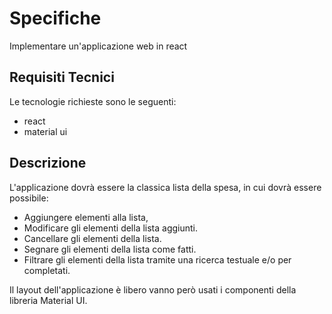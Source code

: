 # Specifiche

Implementare un'applicazione web in react

## Requisiti Tecnici

Le tecnologie richieste sono le seguenti:

- react
- material ui

## Descrizione

L'applicazione dovrà essere la classica lista della spesa,
in cui dovrà essere possibile:
- Aggiungere elementi alla lista,
- Modificare gli elementi della lista aggiunti.
- Cancellare gli elementi della lista.
- Segnare gli elementi della lista come fatti.
- Filtrare gli elementi della lista tramite una ricerca testuale e/o per completati.

Il layout dell'applicazione è libero vanno però usati i componenti della libreria Material UI.


